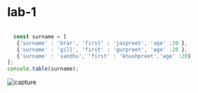 # lab-1
```javascript

  const surname = [
   {'surname' : 'brar', 'first' : 'jaspreet', 'age' :20 },
   {'surname' : 'gill', 'first' : 'gurpreet', 'age' :20 },
   {'surname' : 'sandhu', 'first' : 'khushpreet','age' :20}   
];
console.table(surname);
```
![capture](https://user-images.githubusercontent.com/22262668/30236633-43e3bd84-953b-11e7-83c9-2b3b8df20db9.PNG)

  
